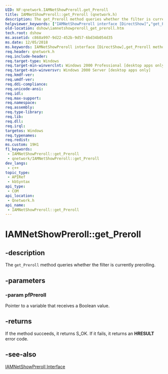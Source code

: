 ```yaml
---
UID: NF:qnetwork.IAMNetShowPreroll.get_Preroll
title: IAMNetShowPreroll::get_Preroll (qnetwork.h)
description: The get_Preroll method queries whether the filter is currently prerolling.
helpviewer_keywords: ["IAMNetShowPreroll interface [DirectShow]","get_Preroll method","IAMNetShowPreroll.get_Preroll","IAMNetShowPreroll::get_Preroll","IAMNetShowPrerollget_Preroll","dshow.iamnetshowpreroll_get_preroll","get_Preroll","get_Preroll method [DirectShow]","get_Preroll method [DirectShow]","IAMNetShowPreroll interface","qnetwork/IAMNetShowPreroll::get_Preroll"]
old-location: dshow\iamnetshowpreroll_get_preroll.htm
tech.root: dshow
ms.assetid: c868a997-9d22-452b-9d57-6bd34b054d35
ms.date: 12/05/2018
ms.keywords: IAMNetShowPreroll interface [DirectShow],get_Preroll method, IAMNetShowPreroll.get_Preroll, IAMNetShowPreroll::get_Preroll, IAMNetShowPrerollget_Preroll, dshow.iamnetshowpreroll_get_preroll, get_Preroll, get_Preroll method [DirectShow], get_Preroll method [DirectShow],IAMNetShowPreroll interface, qnetwork/IAMNetShowPreroll::get_Preroll
req.header: qnetwork.h
req.include-header: 
req.target-type: Windows
req.target-min-winverclnt: Windows 2000 Professional [desktop apps only]
req.target-min-winversvr: Windows 2000 Server [desktop apps only]
req.kmdf-ver: 
req.umdf-ver: 
req.ddi-compliance: 
req.unicode-ansi: 
req.idl: 
req.max-support: 
req.namespace: 
req.assembly: 
req.type-library: 
req.lib: 
req.dll: 
req.irql: 
targetos: Windows
req.typenames: 
req.redist: 
ms.custom: 19H1
f1_keywords:
 - IAMNetShowPreroll::get_Preroll
 - qnetwork/IAMNetShowPreroll::get_Preroll
dev_langs:
 - c++
topic_type:
 - APIRef
 - kbSyntax
api_type:
 - COM
api_location:
 - Qnetwork.h
api_name:
 - IAMNetShowPreroll::get_Preroll
---
```


# IAMNetShowPreroll::get_Preroll


## -description

The <code>get_Preroll</code> method queries whether the filter is currently prerolling.

## -parameters

### -param pfPreroll

Pointer to a variable that receives a Boolean value.

## -returns

If the method succeeds, it returns S_OK. If it fails, it returns an <b>HRESULT</b> error code.

## -see-also

<a href="/windows/desktop/api/qnetwork/nn-qnetwork-iamnetshowpreroll">IAMNetShowPreroll Interface</a>

